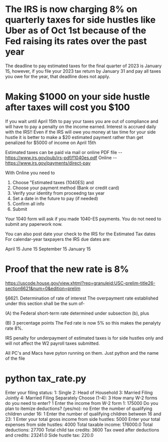 # The IRS is now charging 8% on quarterly taxes for side hustles like Uber as of Oct 1st because of the Fed raising its rates over the past year

The deadline to pay estimated taxes for the final quarter of 2023 is January 15, however, if you file your 2023 tax return by January 31 and pay all taxes you owe for the year, that deadline does not apply.

# Making $1000 on your side hustle after taxes will cost you $100 
If you wait until April 15th to pay your taxes you are out of compliance and will have to pay a penalty on the income earned. Interest is accrued daily with the IRS!!
Even if the IRS will owe you money at tax time for your side hustle it is better to make a $20 estimated payment rather than get penalized for $5000 of income on April 15th


Estimated taxes can be paid via mail or online
PDF file -- https://www.irs.gov/pub/irs-pdf/f1040es.pdf
Online -- https://www.irs.gov/payments/direct-pay

With Online you need to 
1. Choose "Estimated taxes (1040ES) and
2. Choose your payment method (Bank or credit card)
3. Verify your identity from proceedng tax year
4. Set a date in the future to pay (if needed)
5. Confirm all info
6. Submit

Your 1040 form will ask if you made 1040-ES payments. You do not need to submit any paperwork now.

You can also post date your check to the IRS for the Estimated Tax dates
For calendar-year taxpayers the IRS due dates are:

April 15
June 15
September 15
January 15

# Proof that the new rate is 8%
https://uscode.house.gov/view.xhtml?req=granuleid:USC-prelim-title26-section6621&num=0&edition=prelim

§6621. Determination of rate of interest
The overpayment rate established under this section shall be the sum of-

(A) the Federal short-term rate determined under subsection (b), plus

(B) 3 percentage points 
The Fed rate is now 5% so this makes the penalyty rate 8%.

IRS penalty for underpayment of estimated taxes is for side hustles only and will not affect the W2 payroll taxes submitted.

All PC's and Macs have pyton running on them. Just python and the name of the file
# python tax_rate.py
Enter your filing status:
1: Single
2: Head of Household
3: Married Filing Jointly
4: Married Filing Separately
Choose (1-4): 3
How many W-2 forms do you need to enter? 1
Enter the income from W-2 form 1: 175000
Do you plan to itemize deductions? (yes/no): no
Enter the number of qualifying children under 16: 1
Enter the number of qualifying children between 16 and 23: 1
Enter your total gross income from side hustles: 5000
Enter your total expenses from side hustles: 4000
Total taxable income: 176000.0
Total deductions: 27700
Total child tax credits: 3600
Tax owed after deductions and credits: 23241.0
Side hustle tax: 220.0

